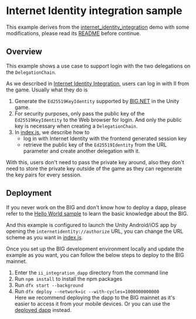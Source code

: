# Internet Identity integration sample

This example derives from the [internet_identity_integration](https://github.com/dfinity/examples/tree/master/motoko/internet_identity_integration) demo with some modifications, please read its [README](https://github.com/dfinity/examples/blob/master/motoko/internet_identity_integration/README.md) before continue.

## Overview

This example shows a use case to support login with the two delegations on the `DelegationChain`.

As we described in [Internet Identity Integration](../README.md#workflow), users can log in with II from the game. Usually what they do is

1. Generate the `Ed25519KeyIdentity` supported by [BIG.NET](https://github.com/BoomDAO/BIG.NET) in the Unity game.
2. For security purposes, only pass the public key of the `Ed25519KeyIdentity` to the Web browser for login. And only the public key is necessary when creating a `DelegationChain`.
3. In [index.js](./src/greet_frontend/src/index.js), we describe how to 
    - log in with Internet Identity with the frontend generated session key
    - retrieve the public key of the `Ed25519Identity` from the URL parameter and create another delegation with it. 

With this, users don't need to pass the private key around, also they don't need to store the private key outside of the game as they can regenerate the key pairs for every session.

## Deployment

If you never work on the BIG and don't know how to deploy a dapp, please refer to the [Hello World sample](https://thebigfile.com/docs/current/developer-docs/getting-started/hello-world) to learn the basic knowledge about the BIG. 

And this example is configured to launch the Unity Android/iOS app by opening the `internetidentity://authorize` URL, you can change the URL scheme as you want in [index.js](./src/greet_frontend/src/index.js).

Once you set up the BIG development environment locally and update the example as you want, you can follow the below steps to deploy to the BIG mainnet.

1. Enter the `ii_integration_dapp` directory from the command line
2. Run `npm install` to install the npm packages
3. Run `dfx start --background`
4. Run `dfx deploy --network=ic --with-cycles=1000000000000`  
   Here we recommend deploying the dapp to the BIG mainnet as it's easier to access it from your mobile devices. Or you can use the [deployed dapp](https://qsgof-4qaaa-aaaan-qekqq-cai.icp0.io) instead.
